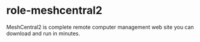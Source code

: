 # role-meshcentral2
MeshCentral2 is complete remote computer management web site you can download and run in minutes.
